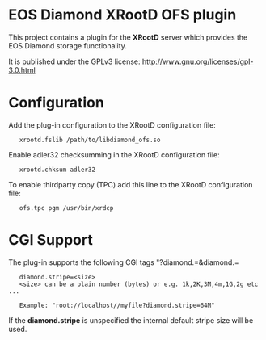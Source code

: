 EOS Diamond XRootD OFS plugin
=======================================

This project contains a plugin for the **XRootD** server which provides the EOS Diamond
storage functionality.

It is published under the GPLv3 license: http://www.gnu.org/licenses/gpl-3.0.html

Configuration
=============

Add the plug-in configuration to the XRootD configuration file:

```
   xrootd.fslib /path/to/libdiamond_ofs.so
```

Enable adler32 checksumming in the XRootD configuration file:

```
   xrootd.chksum adler32
```

To enable thirdparty copy (TPC) add this line to the XRootD configuration file:

```
   ofs.tpc pgm /usr/bin/xrdcp
```

CGI Support
===========

The plug-in supports the following CGI tags "?diamond.<key1>=<value1>&diamond.<key2>=<value2>
```
   diamond.stripe=<size>
   <size> can be a plain number (bytes) or e.g. 1k,2K,3M,4m,1G,2g etc ...
   
   Example: "root://localhost//myfile?diamond.stripe=64M"
```
If the **diamond.stripe** is unspecified the internal default stripe size will be used.




